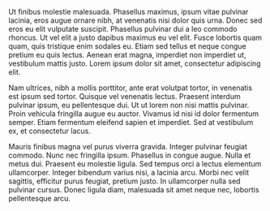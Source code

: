 Ut finibus molestie malesuada. Phasellus maximus, ipsum vitae pulvinar lacinia, eros augue ornare nibh, at venenatis nisi dolor quis urna. Donec sed eros eu elit vulputate suscipit. Phasellus pulvinar dui a leo commodo rhoncus. Ut vel elit a justo dapibus maximus eu vel elit. Fusce lobortis quam quam, quis tristique enim sodales eu. Etiam sed tellus et neque congue pretium eu quis lectus. Aenean erat magna, imperdiet non imperdiet ut, vestibulum mattis justo. Lorem ipsum dolor sit amet, consectetur adipiscing elit.

Nam ultrices, nibh a mollis porttitor, ante erat volutpat tortor, in venenatis est ipsum sed tortor. Quisque vel venenatis lectus. Praesent interdum pulvinar ipsum, eu pellentesque dui. Ut ut lorem non nisi mattis pulvinar. Proin vehicula fringilla augue eu auctor. Vivamus id nisi id dolor fermentum semper. Etiam fermentum eleifend sapien et imperdiet. Sed at vestibulum ex, et consectetur lacus.

Mauris finibus magna vel purus viverra gravida. Integer pulvinar feugiat commodo. Nunc nec fringilla ipsum. Phasellus in congue augue. Nulla et metus dui. Praesent eu molestie ligula. Sed tempus orci a lectus elementum ullamcorper. Integer bibendum varius nisi, a lacinia arcu. Morbi nec velit sagittis, efficitur purus feugiat, pretium justo. In ullamcorper nulla sed pulvinar cursus. Donec ligula diam, malesuada sit amet neque nec, lobortis pellentesque arcu.